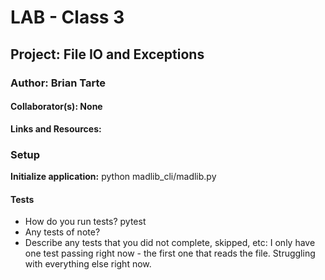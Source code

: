 # LAB - Class 3
## Project: File IO and Exceptions
### Author: Brian Tarte
#### Collaborator(s): None

**Links and Resources:**

### Setup

**Initialize application:**  python madlib_cli/madlib.py 

#### Tests
 - How do you run tests? pytest
 - Any tests of note?
 - Describe any tests that you did not complete, skipped, etc: I only have one test passing right now - the first one that reads the file. Struggling with everything else right now.
